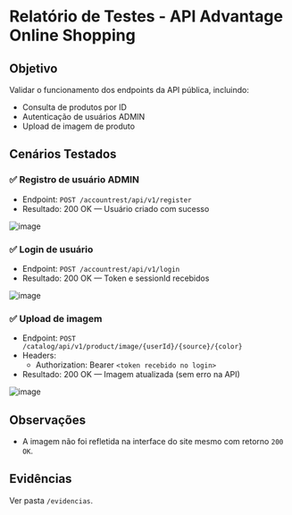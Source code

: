 # Relatório de Testes - API Advantage Online Shopping

## Objetivo
Validar o funcionamento dos endpoints da API pública, incluindo:
- Consulta de produtos por ID
- Autenticação de usuários ADMIN
- Upload de imagem de produto

## Cenários Testados

### ✅ Registro de usuário ADMIN
- Endpoint: `POST /accountrest/api/v1/register`
- Resultado: 200 OK — Usuário criado com sucesso

![image](https://github.com/user-attachments/assets/7b19a99a-f322-423a-9dd1-2001d8271f13)


### ✅ Login de usuário
- Endpoint: `POST /accountrest/api/v1/login`
- Resultado: 200 OK — Token e sessionId recebidos

![image](https://github.com/user-attachments/assets/bcb28e53-f39c-45fe-9fb5-187fc3c26a2e)


### ✅ Upload de imagem
- Endpoint: `POST /catalog/api/v1/product/image/{userId}/{source}/{color}`
- Headers:
  - Authorization: Bearer `<token recebido no login>`
- Resultado: 200 OK — Imagem atualizada (sem erro na API)

![image](https://github.com/user-attachments/assets/0c49e001-a9cf-4eb8-9104-8fdbfa907943)

## Observações
- A imagem não foi refletida na interface do site mesmo com retorno `200 OK`.

## Evidências
Ver pasta `/evidencias`.


